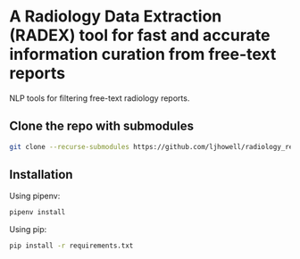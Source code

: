 # A Radiology Data Extraction (RADEX) tool for fast and accurate information curation from free-text reports
NLP tools for filtering free-text radiology reports.

## Clone the repo with submodules
```bash
git clone --recurse-submodules https://github.com/ljhowell/radiology_reports
```

## Installation
Using pipenv:

```bash
pipenv install
```
Using pip:

```bash
pip install -r requirements.txt
```
